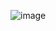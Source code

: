 ![image](https://user-images.githubusercontent.com/73595194/159751953-12bfdb1b-8bf1-4367-8323-f832d9c7a74b.png)
